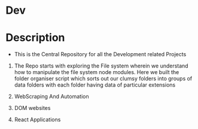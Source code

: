 # Dev

# Description

- This is the Central Repository for all the Development related Projects

1. The Repo starts with exploring the File system wherein we understand how to manipulate the file system node modules.
Here we built the folder organiser script which sorts out our clumsy folders into groups of data folders with each folder having data of particular extensions

2. WebScraping And Automation
3. DOM websites
4. React Applications

